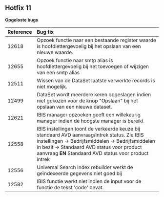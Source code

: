 ## Hotfix 11

**Opgeloste bugs**

  **Reference**  |**Bug fix**
  |:--------------|:---------------------------------------------------------------|
  |12618           |Opzoek functie naar een bestaande register waarde is hoofdlettergevoelig bij het opslaan van een nieuwe waarde.|
  |12655           |Opzoek functie naar smtp alias is hoofdlettergevoelig bij het toevoegen of wijzigen van een smtp alias|
  |12511           |Wissen van de DataSet laatste verwerkte records is niet mogelijk.
  |12499           |DataSet wordt meerdere keren opgeslagen indien niet gekozen voor de knop "Opslaan" bij het opslaan van een nieuwe dataset.| 
  |12621           |IBIS manager opzoeken geeft een willekeurig manager indien de hoogste manager is bereikt|
  |12558           |IBIS instellingen toont de verkeerde keuze bij standaard AVD aanvraag/intrek status. Zie IBIS instellingen -\> Bedrijfsmiddelen -\> Bedrijfsmiddelen in bezit -\> Standaard AVD status voor product aanvraag **EN** Standaard AVD status voor product intrek                     |
  |12556           |Universal Search Index rebuilder werkt de geïndexeerde gegevens niet goed bij                                                  |
  |12582           |IBIS functie werkt niet indien de input voor de functie de tekst 'code' bevat.                                                 | 